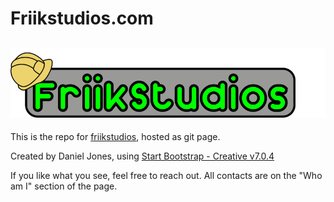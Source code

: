 # Friikstudios.com

<h2 align="center">
  <img src="assets/img/FriikStudios Name Logo.png" alt="Friikstudios" width="600px" />
  <br>
</h2>

This is the repo for [friikstudios](https://friikstudios.com), hosted as git page.

Created by Daniel Jones, using [Start Bootstrap - Creative v7.0.4](https://startbootstrap.com/theme/creative)

If you like what you see, feel free to reach out. All contacts are on the "Who am I" section of the page.
